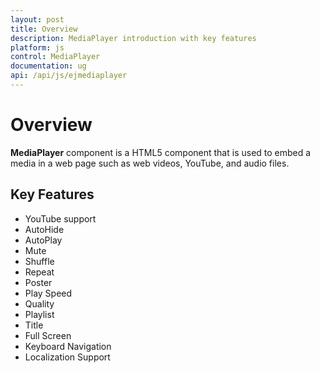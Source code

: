 ```yaml
---
layout: post
title: Overview
description: MediaPlayer introduction with key features
platform: js
control: MediaPlayer
documentation: ug
api: /api/js/ejmediaplayer
---
```

# Overview 

**MediaPlayer** component is a HTML5 component that is used to embed a media in a web page such as web videos, YouTube, and audio files.  

## Key Features
* YouTube support
* AutoHide 
* AutoPlay
* Mute
* Shuffle
* Repeat
* Poster
* Play Speed
* Quality
* Playlist
* Title
* Full Screen
* Keyboard Navigation 
* Localization Support

